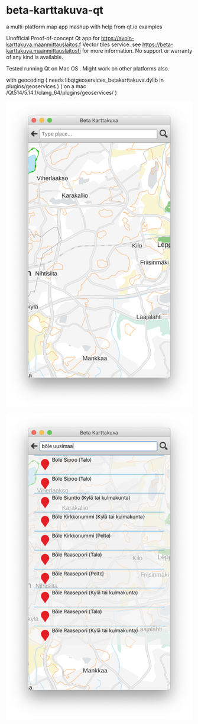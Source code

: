 # beta-karttakuva-qt

a multi-platform map app mashup with help from qt.io examples

Unofficial Proof-of-concept Qt app for <https://avoin-karttakuva.maanmittauslaitos.f> Vector tiles service.
see <https://beta-karttakuva.maanmittauslaitosfi> for more information.
No support or warranty of any kind is available. 

Tested running Qt on Mac OS . Might work on other platforms also.

with geocoding 
( needs libqtgeoservices_betakarttakuva.dylib in plugins/geoservices )
( on a mac /Qt514/5.14.1/clang_64/plugins/geoservices/ )

![Beta Karttakuva screenshot](pic.png)


![Beta Karttakuva geocoding screenshot](pic-geocoding.png)
